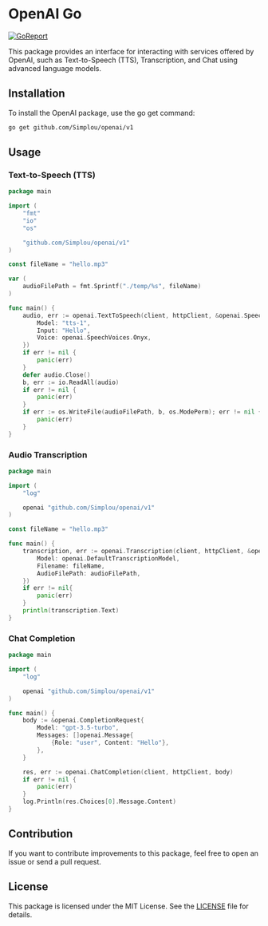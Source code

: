 # OpenAI Go

[![GoReport](https://img.shields.io/badge/%F0%9F%93%9D%20goreport-A%2B-75C46B?style=flat-square)](https://goreportcard.com/report/github.com/Simplou/openai)

This package provides an interface for interacting with services offered by OpenAI, such as Text-to-Speech (TTS), Transcription, and Chat using advanced language models.

## Installation

To install the OpenAI package, use the go get command:

```bash
go get github.com/Simplou/openai/v1
```

## Usage

### Text-to-Speech (TTS)

```go
package main

import (
	"fmt"
	"io"
	"os"

	"github.com/Simplou/openai/v1"
)

const fileName = "hello.mp3"

var (
	audioFilePath = fmt.Sprintf("./temp/%s", fileName)
)

func main() {
	audio, err := openai.TextToSpeech(client, httpClient, &openai.SpeechRequestBody{
		Model: "tts-1",
		Input: "Hello",
		Voice: openai.SpeechVoices.Onyx,
	})
	if err != nil {
		panic(err)
	}
	defer audio.Close()
	b, err := io.ReadAll(audio)
	if err != nil {
		panic(err)
	}
	if err := os.WriteFile(audioFilePath, b, os.ModePerm); err != nil {
		panic(err)
	}
}
```

### Audio Transcription

```go
package main

import (
	"log"

	openai "github.com/Simplou/openai/v1"
)

const fileName = "hello.mp3"

func main() {
	transcription, err := openai.Transcription(client, httpClient, &openai.TranscriptionsRequestBody{
		Model: openai.DefaultTranscriptionModel,
		Filename: fileName,
		AudioFilePath: audioFilePath,
	})
	if err != nil{
		panic(err)
	}
	println(transcription.Text)
}
```

### Chat Completion

```go
package main

import (
	"log"

	openai "github.com/Simplou/openai/v1"
)

func main() {
	body := &openai.CompletionRequest{
		Model: "gpt-3.5-turbo",
		Messages: []openai.Message{
			{Role: "user", Content: "Hello"},
		},
	}

	res, err := openai.ChatCompletion(client, httpClient, body)
	if err != nil {
		panic(err)
	}
	log.Println(res.Choices[0].Message.Content)
}
```

## Contribution

If you want to contribute improvements to this package, feel free to open an issue or send a pull request.

## License

This package is licensed under the MIT License.  See the [LICENSE](LICENSE) file for details.
